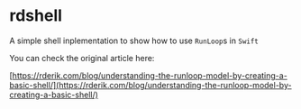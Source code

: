 # rdshell

A simple shell inplementation to show how to use `RunLoop`s in `Swift`

You can check the original article here:

[https://rderik.com/blog/understanding-the-runloop-model-by-creating-a-basic-shell/](https://rderik.com/blog/understanding-the-runloop-model-by-creating-a-basic-shell/)
